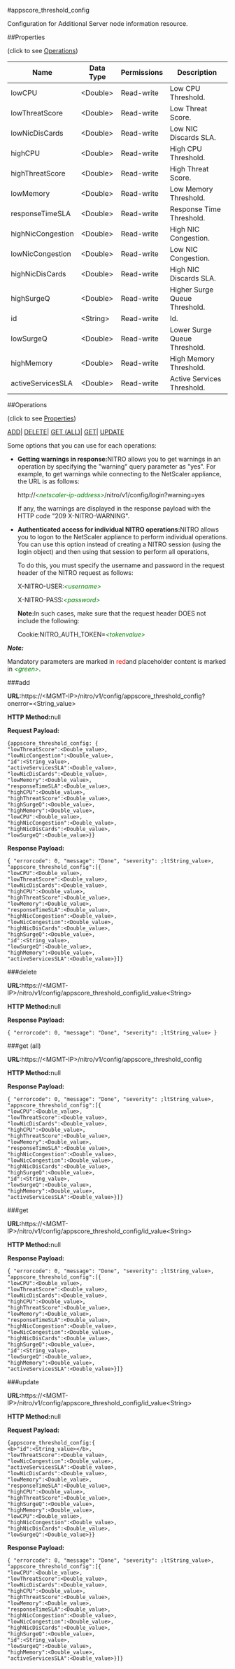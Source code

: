 #appscore_threshold_config

Configuration for Additional Server node information resource.


##Properties 
<span>(click to see [Operations](#opera))</span>


<table><thead><tr><th>Name</th><th>Data Type</th><th>Permissions</th><th>Description</th></tr></thead><tbody><tr><td>lowCPU</td><td>&lt;Double></td><td>Read-write</td><td>Low CPU Threshold.</td></tr><tr><td>lowThreatScore</td><td>&lt;Double></td><td>Read-write</td><td>Low Threat Score.</td></tr><tr><td>lowNicDisCards</td><td>&lt;Double></td><td>Read-write</td><td>Low NIC Discards SLA.</td></tr><tr><td>highCPU</td><td>&lt;Double></td><td>Read-write</td><td>High CPU Threshold.</td></tr><tr><td>highThreatScore</td><td>&lt;Double></td><td>Read-write</td><td>High Threat Score.</td></tr><tr><td>lowMemory</td><td>&lt;Double></td><td>Read-write</td><td>Low Memory Threshold.</td></tr><tr><td>responseTimeSLA</td><td>&lt;Double></td><td>Read-write</td><td>Response Time Threshold.</td></tr><tr><td>highNicCongestion</td><td>&lt;Double></td><td>Read-write</td><td>High NIC Congestion.</td></tr><tr><td>lowNicCongestion</td><td>&lt;Double></td><td>Read-write</td><td>Low NIC Congestion.</td></tr><tr><td>highNicDisCards</td><td>&lt;Double></td><td>Read-write</td><td>High NIC Discards SLA.</td></tr><tr><td>highSurgeQ</td><td>&lt;Double></td><td>Read-write</td><td>Higher Surge Queue Threshold.</td></tr><tr><td>id</td><td>&lt;String></td><td>Read-write</td><td>Id.</td></tr><tr><td>lowSurgeQ</td><td>&lt;Double></td><td>Read-write</td><td>Lower Surge Queue Threshold.</td></tr><tr><td>highMemory</td><td>&lt;Double></td><td>Read-write</td><td>High Memory Threshold.</td></tr><tr><td>activeServicesSLA</td><td>&lt;Double></td><td>Read-write</td><td>Active Services Threshold.</td></tr></tbody></table>
##Operations 
<span>(click to see [Properties](#prope))</span>


[ADD]()| [DELETE](#d)| [GET (ALL)](#get-)| [GET]()| [UPDATE](#u)


Some options that you can use for each operations:
<ul><li><p><b>Getting warnings in response:</b>NITRO allows you to get warnings in an operation by specifying the "warning" query parameter as "yes". For example, to get warnings while connecting to the NetScaler appliance, the URL is as follows:</p><p>http://<span style="color:green;font-style:italic;">&lt;netscaler-ip-address&gt;</span>/nitro/v1/config/login?warning=yes</p><p>If any, the warnings are displayed in the response payload with the HTTP code "209 X-NITRO-WARNING".</p></li><li><p><b>Authenticated access for individual NITRO operations:</b>NITRO allows you to logon to the NetScaler appliance to perform individual operations. You can use this option instead of creating a NITRO session (using the login object) and then using that session to perform all operations,</p><p>To do this, you must specify the username and password in the request header of the NITRO request as follows:</p><p>X-NITRO-USER:<span style="color:green;font-style:italic;">&lt;username&gt;</span></p><p>X-NITRO-PASS:<span style="color:green;font-style:italic;">&lt;password&gt;</span></p><p><b>Note:</b>In such cases, make sure that the request header DOES not include the following:</p><p>Cookie:NITRO_AUTH_TOKEN=<span style="color:green;font-style:italic;">&lt;tokenvalue&gt;</span></p></li></ul>



***Note:*** 
Mandatory parameters are marked in <span style="color:#FF0000;">red</span>and placeholder content is marked in <span style="color:green;font-style:italic">&lt;green&gt;</span>.

###add



<b>URL:</b>https://&lt;MGMT-IP&gt;/nitro/v1/config/appscore_threshold_config?onerror=&lt;String_value&gt;
<b>HTTP Method:</b>null
<b>Request Payload: </b>```{appscore_threshold_config: {"lowThreatScore":<Double_value>,"lowNicCongestion":<Double_value>,"id":<String_value>,"activeServicesSLA":<Double_value>,"lowNicDisCards":<Double_value>,"lowMemory":<Double_value>,"responseTimeSLA":<Double_value>,"highCPU":<Double_value>,"highThreatScore":<Double_value>,"highSurgeQ":<Double_value>,"highMemory":<Double_value>,"lowCPU":<Double_value>,"highNicCongestion":<Double_value>,"highNicDisCards":<Double_value>,"lowSurgeQ":<Double_value>}}```
<b>Response Payload: </b>```{ "errorcode": 0, "message": "Done", "severity": ;ltString_value>, "appscore_threshold_config":[{"lowCPU":<Double_value>,"lowThreatScore":<Double_value>,"lowNicDisCards":<Double_value>,"highCPU":<Double_value>,"highThreatScore":<Double_value>,"lowMemory":<Double_value>,"responseTimeSLA":<Double_value>,"highNicCongestion":<Double_value>,"lowNicCongestion":<Double_value>,"highNicDisCards":<Double_value>,"highSurgeQ":<Double_value>,"id":<String_value>,"lowSurgeQ":<Double_value>,"highMemory":<Double_value>,"activeServicesSLA":<Double_value>}]}```



###delete



<b>URL:</b>https://&lt;MGMT-IP&gt;/nitro/v1/config/appscore_threshold_config/id_value&lt;String&gt;
<b>HTTP Method:</b>null
<b>Response Payload: </b>```{ "errorcode": 0, "message": "Done", "severity": ;ltString_value> }```



###get (all)



<b>URL:</b>https://&lt;MGMT-IP&gt;/nitro/v1/config/appscore_threshold_config
<b>HTTP Method:</b>null
<b>Response Payload: </b>```{ "errorcode": 0, "message": "Done", "severity": ;ltString_value>, "appscore_threshold_config":[{"lowCPU":<Double_value>,"lowThreatScore":<Double_value>,"lowNicDisCards":<Double_value>,"highCPU":<Double_value>,"highThreatScore":<Double_value>,"lowMemory":<Double_value>,"responseTimeSLA":<Double_value>,"highNicCongestion":<Double_value>,"lowNicCongestion":<Double_value>,"highNicDisCards":<Double_value>,"highSurgeQ":<Double_value>,"id":<String_value>,"lowSurgeQ":<Double_value>,"highMemory":<Double_value>,"activeServicesSLA":<Double_value>}]}```



###get



<b>URL:</b>https://&lt;MGMT-IP&gt;/nitro/v1/config/appscore_threshold_config/id_value&lt;String&gt;
<b>HTTP Method:</b>null
<b>Response Payload: </b>```{ "errorcode": 0, "message": "Done", "severity": ;ltString_value>, "appscore_threshold_config":[{"lowCPU":<Double_value>,"lowThreatScore":<Double_value>,"lowNicDisCards":<Double_value>,"highCPU":<Double_value>,"highThreatScore":<Double_value>,"lowMemory":<Double_value>,"responseTimeSLA":<Double_value>,"highNicCongestion":<Double_value>,"lowNicCongestion":<Double_value>,"highNicDisCards":<Double_value>,"highSurgeQ":<Double_value>,"id":<String_value>,"lowSurgeQ":<Double_value>,"highMemory":<Double_value>,"activeServicesSLA":<Double_value>}]}```



###update



<b>URL:</b>https://&lt;MGMT-IP&gt;/nitro/v1/config/appscore_threshold_config/id_value&lt;String&gt;
<b>HTTP Method:</b>null
<b>Request Payload: </b>```{appscore_threshold_config:{<b>"id":<String_value></b>,"lowThreatScore":<Double_value>,"lowNicCongestion":<Double_value>,"activeServicesSLA":<Double_value>,"lowNicDisCards":<Double_value>,"lowMemory":<Double_value>,"responseTimeSLA":<Double_value>,"highCPU":<Double_value>,"highThreatScore":<Double_value>,"highSurgeQ":<Double_value>,"highMemory":<Double_value>,"lowCPU":<Double_value>,"highNicCongestion":<Double_value>,"highNicDisCards":<Double_value>,"lowSurgeQ":<Double_value>}}```
<b>Response Payload: </b>```{ "errorcode": 0, "message": "Done", "severity": ;ltString_value>, "appscore_threshold_config":[{"lowCPU":<Double_value>,"lowThreatScore":<Double_value>,"lowNicDisCards":<Double_value>,"highCPU":<Double_value>,"highThreatScore":<Double_value>,"lowMemory":<Double_value>,"responseTimeSLA":<Double_value>,"highNicCongestion":<Double_value>,"lowNicCongestion":<Double_value>,"highNicDisCards":<Double_value>,"highSurgeQ":<Double_value>,"id":<String_value>,"lowSurgeQ":<Double_value>,"highMemory":<Double_value>,"activeServicesSLA":<Double_value>}]}```



